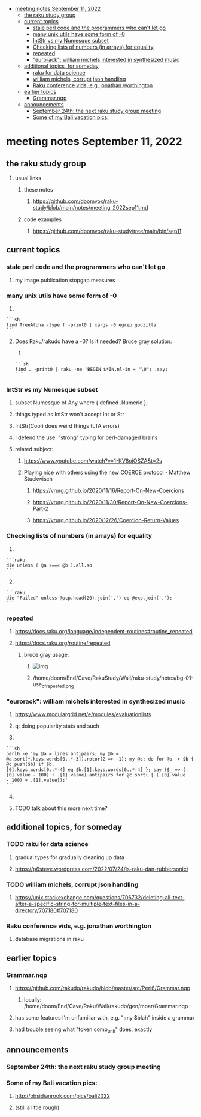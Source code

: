 - [meeting notes September 11, 2022](#org676afa9)
  - [the raku study group](#org8a3e284)
  - [current topics](#orga6c6a81)
    - [stale perl code and the programmers who can't let go](#orgdb4da0e)
    - [many unix utils have some form of -0](#orgcee5b61)
    - [IntStr vs my Numesque subset](#org61f83af)
    - [Checking lists of numbers (in arrays) for equality](#orgf292d6d)
    - [repeated](#org4ff5d51)
    - ["eurorack": william michels interested in synthesized music](#orgf188627)
  - [additional topics, for someday](#org13c71ac)
    - [raku for data science](#orgae8d7a5)
    - [william michels, corrupt json handling](#org8bd1c2f)
    - [Raku conference vids, e.g. jonathan worthington](#orgfcbd1d0)
  - [earlier topics](#org546addf)
    - [Grammar.nqp](#orgdda992b)
  - [announcements](#org2932583)
    - [September 24th: the next raku study group meeting](#org42726d5)
    - [Some of my Bali vacation pics:](#orgc54f424)


<a id="org676afa9"></a>

# meeting notes September 11, 2022


<a id="org8a3e284"></a>

## the raku study group

1.  usual links

    1.  these notes
    
        1.  <https://github.com/doomvox/raku-study/blob/main/notes/meeting_2022sep11.md>
    
    2.  code examples
    
        1.  <https://github.com/doomvox/raku-study/tree/main/bin/sep11>


<a id="orga6c6a81"></a>

## current topics


<a id="orgdb4da0e"></a>

### stale perl code and the programmers who can't let go

1.  my image publication stopgap measures


<a id="orgcee5b61"></a>

### many unix utils have some form of -0

1.  

    ```sh
    find TreeAlpha -type f -print0 | xargs -0 egrep godzilla
    ```

2.  Does Raku/rakudo have a -0? Is it needed? Bruce gray solution:

    1.  
    
        ```sh
        find . -print0 | raku -ne 'BEGIN $*IN.nl-in = "\0"; .say;'
        ```


<a id="org61f83af"></a>

### IntStr vs my Numesque subset

1.  subset Numesque of Any where { defined .Numeric };

2.  things typed as IntStr won't accept Int or Str

3.  IntStr(Cool) does weird things (LTA errors)

4.  I defend the use: "strong" typing for perl-damaged brains

5.  related subject:

    1.  <https://www.youtube.com/watch?v=1-KV8oiOSZA&t=2s>
    
    2.  Playing nice with others using the new COERCE protocol - Matthew Stuckwisch
    
        1.  <https://vrurg.github.io/2020/11/16/Report-On-New-Coercions>
        
        2.  <https://vrurg.github.io/2020/11/30/Report-On-New-Coercions-Part-2>
        
        3.  <https://vrurg.github.io/2020/12/26/Coercion-Return-Values>


<a id="orgf292d6d"></a>

### Checking lists of numbers (in arrays) for equality

1.  

    ```raku
    die unless ( @a »==« @b ).all.so
    ```

2.  

    ```raku
    die "Failed" unless @pcp.head(20).join(',') eq @exp.join(',');
    ```


<a id="org4ff5d51"></a>

### repeated

1.  <https://docs.raku.org/language/independent-routines#routine_repeated>

2.  <https://docs.raku.org/routine/repeated>

    1.  bruce gray usage:
    
        1.  ![img](https://github.com/doomvox/raku-study/notes/bg-01-use_of_repeated.png)
        
        2.  /home/doom/End/Cave/RakuStudy/Wall/raku-study/notes/bg-01-use<sub>of</sub><sub>repeated.png</sub>


<a id="orgf188627"></a>

### "eurorack": william michels interested in synthesized music

1.  <https://www.modulargrid.net/e/modules/evaluationlists>

2.  q: doing popularity stats and such

3.  

    ```sh
    perl6 -e 'my @a = lines.antipairs; my @b = @a.sort(*.keys.words[0..*-3]).rotor(2 => -1); my @c; do for @b -> $b { @c.push($b) if $b.
    [0].keys.words[0..*-4] eq $b.[1].keys.words[0..*-4] }; say ($_ => (.[0].value - 100) + .[1].value).antipairs for @c.sort( { (.[0].value
    - 100) + .[1].value});'
    ```

4.  

5.  TODO talk about this more next time?


<a id="org13c71ac"></a>

## additional topics, for someday


<a id="orgae8d7a5"></a>

### TODO raku for data science

1.  gradual types for gradually cleaning up data

2.  <https://p6steve.wordpress.com/2022/07/24/is-raku-dan-rubbersonic/>


<a id="org8bd1c2f"></a>

### TODO william michels, corrupt json handling

1.  <https://unix.stackexchange.com/questions/706732/deleting-all-text-after-a-specific-string-for-multiple-text-files-in-a-directory/707180#707180>


<a id="orgfcbd1d0"></a>

### Raku conference vids, e.g. jonathan worthington

1.  database migrations in raku


<a id="org546addf"></a>

## earlier topics


<a id="orgdda992b"></a>

### Grammar.nqp

1.  <https://github.com/rakudo/rakudo/blob/master/src/Perl6/Grammar.nqp>

    1.  locally: /home/doom/End/Cave/Raku/Wall/rakudo/gen/moar/Grammar.nqp

2.  has some features I'm unfamiliar with, e.g. ":my $blah" inside a grammar

3.  had trouble seeing what "token comp<sub>unit</sub>" does, exactly


<a id="org2932583"></a>

## announcements


<a id="org42726d5"></a>

### September 24th: the next raku study group meeting


<a id="orgc54f424"></a>

### Some of my Bali vacation pics:

1.  <http://obsidianrook.com/pics/bali2022>

2.  (still a little rough)
